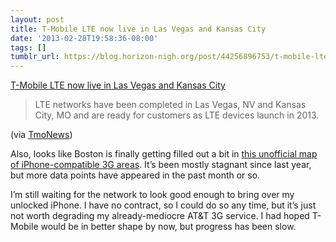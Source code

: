 ```yaml
---
layout: post
title: T-Mobile LTE now live in Las Vegas and Kansas City
date: '2013-02-28T19:58:36-08:00'
tags: []
tumblr_url: https://blog.horizon-nigh.org/post/44256896753/t-mobile-lte-now-live-in-las-vegas-and-kansas-city
---
```

[T-Mobile LTE now live in Las Vegas and Kansas City](http://newsroom.t-mobile.com/articles/t-mobile-2012-fourth-quarter-operating-results)  

> LTE networks have been completed in Las Vegas, NV and Kansas City, MO and are ready for customers as LTE devices launch in 2013.

(via [TmoNews](http://www.tmonews.com/2013/02/t-mobiles-fourth-quarter-report-discusses-first-lte-networks-iphone-and-1900mhz-hspa-launches/))

Also, looks like Boston is finally getting filled out a bit in [this unofficial map of iPhone-compatible 3G areas](http://airportal.de). It’s been mostly stagnant since last year, but more data points have appeared in the past month or so.

I’m still waiting for the network to look good enough to bring over my unlocked iPhone. I have no contract, so I could do so any time, but it’s just not worth degrading my already-mediocre AT&T 3G service. I had hoped T-Mobile would be in better shape by now, but progress has been slow.

